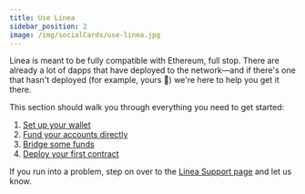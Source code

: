 ```yaml
---
title: Use Linea
sidebar_position: 2
image: /img/socialCards/use-linea.jpg
---
```


Linea is meant to be fully compatible with Ethereum, full stop. There are already a lot of dapps that have deployed to the network—and if there's one that hasn't deployed (for example, yours 👀) we're here to help you get it there.

This section should walk you through everything you need to get started:

1. [Set up your wallet](./set-up-your-wallet.mdx)
1. [Fund your accounts directly](./fund.mdx)
1. [Bridge some funds](./bridges-of-linea/index.mdx)
1. [Deploy your first contract](./../build-on-linea/quickstart/)

If you run into a problem, step on over to the [Linea Support page](https://support.linea.build/hc/en-us) and let us know.
